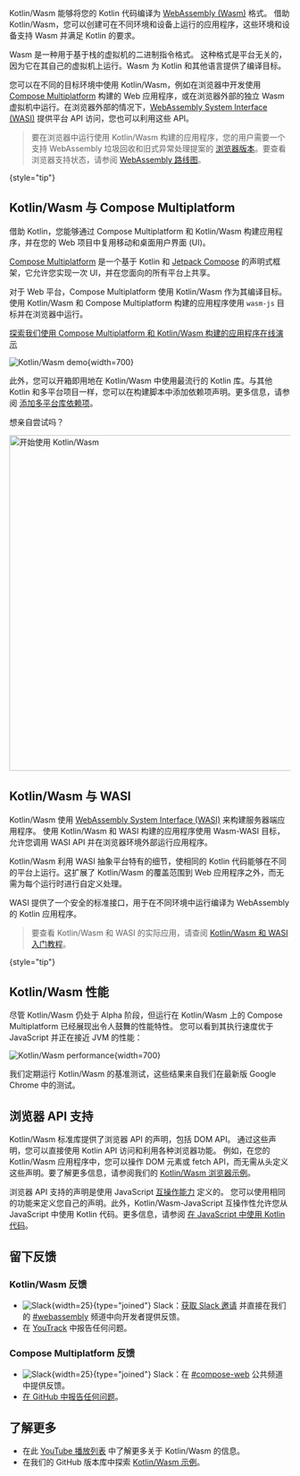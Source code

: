 [//]: # (title: Kotlin/Wasm)

<primary-label ref="beta"/> 

Kotlin/Wasm 能够将您的 Kotlin 代码编译为 [WebAssembly (Wasm)](https://webassembly.org/) 格式。
借助 Kotlin/Wasm，您可以创建可在不同环境和设备上运行的应用程序，这些环境和设备支持 Wasm 并满足 Kotlin 的要求。

Wasm 是一种用于基于栈的虚拟机的二进制指令格式。
这种格式是平台无关的，因为它在其自己的虚拟机上运行。Wasm 为 Kotlin 和其他语言提供了编译目标。

您可以在不同的目标环境中使用 Kotlin/Wasm，例如在浏览器中开发使用 [Compose Multiplatform](https://www.jetbrains.com/lp/compose-multiplatform/) 构建的 Web 应用程序，或在浏览器外部的独立 Wasm 虚拟机中运行。在浏览器外部的情况下，[WebAssembly System Interface (WASI)](https://wasi.dev/) 提供平台 API 访问，您也可以利用这些 API。

> 要在浏览器中运行使用 Kotlin/Wasm 构建的应用程序，您的用户需要一个支持 WebAssembly 垃圾回收和旧式异常处理提案的 [浏览器版本](wasm-configuration.md#browser-versions)。要查看浏览器支持状态，请参阅 [WebAssembly 路线图](https://webassembly.org/roadmap/)。
>
{style="tip"}

## Kotlin/Wasm 与 Compose Multiplatform

借助 Kotlin，您能够通过 Compose Multiplatform 和 Kotlin/Wasm 构建应用程序，并在您的 Web 项目中复用移动和桌面用户界面 (UI)。

[Compose Multiplatform](https://www.jetbrains.com/lp/compose-multiplatform/) 是一个基于 Kotlin 和 [Jetpack Compose](https://developer.android.com/jetpack/compose) 的声明式框架，它允许您实现一次 UI，并在您面向的所有平台上共享。

对于 Web 平台，Compose Multiplatform 使用 Kotlin/Wasm 作为其编译目标。使用 Kotlin/Wasm 和 Compose Multiplatform 构建的应用程序使用 `wasm-js` 目标并在浏览器中运行。

[探索我们使用 Compose Multiplatform 和 Kotlin/Wasm 构建的应用程序在线演示](https://zal.im/wasm/jetsnack/)

![Kotlin/Wasm demo](wasm-demo.png){width=700}

此外，您可以开箱即用地在 Kotlin/Wasm 中使用最流行的 Kotlin 库。与其他 Kotlin 和多平台项目一样，您可以在构建脚本中添加依赖项声明。更多信息，请参阅 [添加多平台库依赖项](https://www.jetbrains.com/help/kotlin-multiplatform-dev/multiplatform-add-dependencies.html)。

想亲自尝试吗？

<a href="wasm-get-started.md"><img src="wasm-get-started-button.svg" width="600" alt="开始使用 Kotlin/Wasm" style="block"/></a>

## Kotlin/Wasm 与 WASI

Kotlin/Wasm 使用 [WebAssembly System Interface (WASI)](https://wasi.dev/) 来构建服务器端应用程序。
使用 Kotlin/Wasm 和 WASI 构建的应用程序使用 Wasm-WASI 目标，允许您调用 WASI API 并在浏览器环境外部运行应用程序。

Kotlin/Wasm 利用 WASI 抽象平台特有的细节，使相同的 Kotlin 代码能够在不同的平台上运行。这扩展了 Kotlin/Wasm 的覆盖范围到 Web 应用程序之外，而无需为每个运行时进行自定义处理。

WASI 提供了一个安全的标准接口，用于在不同环境中运行编译为 WebAssembly 的 Kotlin 应用程序。

> 要查看 Kotlin/Wasm 和 WASI 的实际应用，请查阅 [Kotlin/Wasm 和 WASI 入门教程](wasm-wasi.md)。
>
{style="tip"}

## Kotlin/Wasm 性能

尽管 Kotlin/Wasm 仍处于 Alpha 阶段，但运行在 Kotlin/Wasm 上的 Compose Multiplatform 已经展现出令人鼓舞的性能特性。
您可以看到其执行速度优于 JavaScript 并正在接近 JVM 的性能：

![Kotlin/Wasm performance](wasm-performance-compose.png){width=700}

我们定期运行 Kotlin/Wasm 的基准测试，这些结果来自我们在最新版 Google Chrome 中的测试。

## 浏览器 API 支持

Kotlin/Wasm 标准库提供了浏览器 API 的声明，包括 DOM API。
通过这些声明，您可以直接使用 Kotlin API 访问和利用各种浏览器功能。
例如，在您的 Kotlin/Wasm 应用程序中，您可以操作 DOM 元素或 fetch API，而无需从头定义这些声明。要了解更多信息，请参阅我们的 [Kotlin/Wasm 浏览器示例](https://github.com/Kotlin/kotlin-wasm-examples/tree/main/browser-example)。

浏览器 API 支持的声明是使用 JavaScript [互操作能力](wasm-js-interop.md) 定义的。
您可以使用相同的功能来定义您自己的声明。此外，Kotlin/Wasm-JavaScript 互操作性允许您从 JavaScript 中使用 Kotlin 代码。更多信息，请参阅 [在 JavaScript 中使用 Kotlin 代码](wasm-js-interop.md#use-kotlin-code-in-javascript)。

## 留下反馈

### Kotlin/Wasm 反馈

* ![Slack](slack.svg){width=25}{type="joined"} Slack：[获取 Slack 邀请](https://surveys.jetbrains.com/s3/kotlin-slack-sign-up) 并直接在我们的 [#webassembly](https://kotlinlang.slack.com/archives/CDFP59223) 频道中向开发者提供反馈。
* 在 [YouTrack](https://youtrack.jetbrains.com/issue/KT-56492) 中报告任何问题。

### Compose Multiplatform 反馈

* ![Slack](slack.svg){width=25}{type="joined"} Slack：在 [#compose-web](https://slack-chats.kotlinlang.org/c/compose-web) 公共频道中提供反馈。
* [在 GitHub 中报告任何问题](https://github.com/JetBrains/compose-multiplatform/issues)。

## 了解更多

* 在此 [YouTube 播放列表](https://kotl.in/wasm-pl) 中了解更多关于 Kotlin/Wasm 的信息。
* 在我们的 GitHub 版本库中探索 [Kotlin/Wasm 示例](https://github.com/Kotlin/kotlin-wasm-examples)。